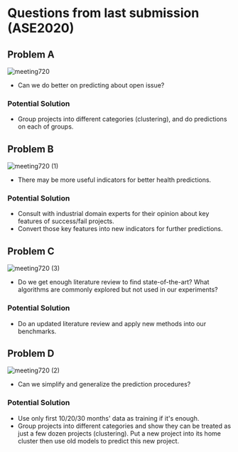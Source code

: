 # Questions from last submission (ASE2020)

## Problem A
![meeting720](https://user-images.githubusercontent.com/16036156/87945498-cfd0c380-ca6e-11ea-82b5-480678c75fc3.png)
- Can we do better on predicting about open issue?
### Potential Solution
- Group projects into different categories (clustering), and do predictions on each of groups.


## Problem B
![meeting720 (1)](https://user-images.githubusercontent.com/16036156/87946512-1ffc5580-ca70-11ea-8d2a-d400c464e41c.png)
- There may be more useful indicators for better health predictions.
### Potential Solution
- Consult with industrial domain experts for their opinion about key features of success/fail projects.
- Convert those key features into new indicators for further predictions.


## Problem C
![meeting720 (3)](https://user-images.githubusercontent.com/16036156/87949734-6653b380-ca74-11ea-9bce-5162aab7adef.png)
- Do we get enough literature review to find state-of-the-art? What algorithms are commonly explored but not used in our experiments?
### Potential Solution
- Do an updated literature review and apply new methods into our benchmarks.


## Problem D
![meeting720 (2)](https://user-images.githubusercontent.com/16036156/87948028-2ab7ea00-ca72-11ea-9012-0951155ba217.png)
- Can we simplify and generalize the prediction procedures?
### Potential Solution
- Use only first 10/20/30 months' data as training if it's enough.
- Group projects into different categories and show they can be treated as just a few dozen projects (clustering). Put a new project into its home cluster then use old models to predict this new project.
